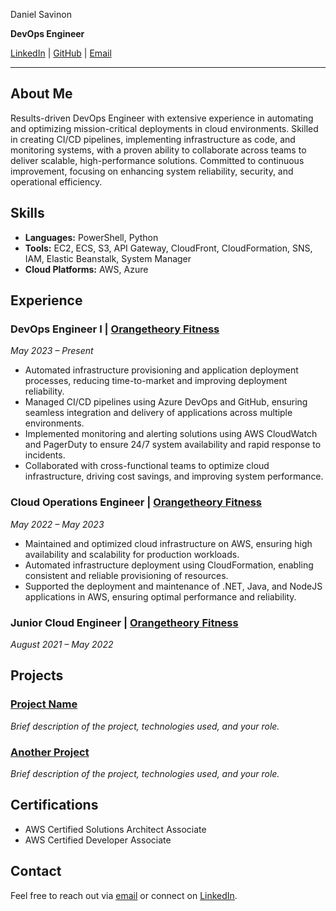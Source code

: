 Daniel Savinon

**DevOps Engineer**

[LinkedIn](https://www.linkedin.com/in/dannysavinon/) | [GitHub](https://github.com/itdan3) | [Email](mailto:dsavinon3@gmail.com)

---

## About Me

Results-driven DevOps Engineer with extensive experience in automating and optimizing mission-critical deployments in cloud environments. Skilled in creating CI/CD pipelines, implementing infrastructure as code, and monitoring systems, with a proven ability to collaborate across teams to deliver scalable, high-performance solutions. Committed to continuous improvement, focusing on enhancing system reliability, security, and operational efficiency.

## Skills

- **Languages:** PowerShell, Python
- **Tools:** EC2, ECS, S3, API Gateway, CloudFront, CloudFormation, SNS, IAM, Elastic Beanstalk, System Manager
- **Cloud Platforms:** AWS, Azure

## Experience

### DevOps Engineer I | [Orangetheory Fitness](https://www.orangetheory.com/en-us)
*May 2023 – Present*

- Automated infrastructure provisioning and application deployment processes, reducing time-to-market and improving deployment reliability.
- Managed CI/CD pipelines using Azure DevOps and GitHub, ensuring seamless integration and delivery of applications across multiple environments.
- Implemented monitoring and alerting solutions using AWS CloudWatch and PagerDuty to ensure 24/7 system availability and rapid response to incidents.
- Collaborated with cross-functional teams to optimize cloud infrastructure, driving cost savings, and improving system performance.

### Cloud Operations Engineer | [Orangetheory Fitness](https://www.orangetheory.com/en-us)
*May 2022 – May 2023*

- Maintained and optimized cloud infrastructure on AWS, ensuring high availability and scalability for production workloads.
- Automated infrastructure deployment using CloudFormation, enabling consistent and reliable provisioning of resources.
- Supported the deployment and maintenance of .NET, Java, and NodeJS applications in AWS, ensuring optimal performance and reliability.

### Junior Cloud Engineer | [Orangetheory Fitness](https://www.orangetheory.com/en-us)
*August 2021 – May 2022*

## Projects

### [Project Name](https://github.com/your-username/project-repo)
*Brief description of the project, technologies used, and your role.*

### [Another Project](https://github.com/your-username/another-project)
*Brief description of the project, technologies used, and your role.*

## Certifications

- AWS Certified Solutions Architect Associate
- AWS Certified Developer Associate

## Contact

Feel free to reach out via [email](mailto:dsavinon3@gmail.com) or connect on [LinkedIn](https://www.linkedin.com/in/your-profile).